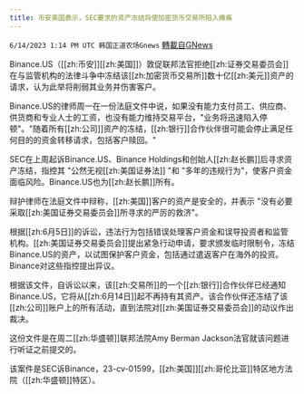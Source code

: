 ```yaml
---
title: 币安美国表示，SEC要求的资产冻结将使加密货币交易所陷入瘫痪
---
```

`6/14/2023 1:14 PM UTC 韩国正道农场Gnews` [轉載自GNews](https://gnews.org/articles/1382817)

 

Binance.US（[[zh:币安]][[zh:美国]]）敦促联邦法官拒绝[[zh:证券交易委员会]]在与监管机构的法律斗争中冻结该[[zh:加密货币交易所]]数十亿[[zh:美元]]资产的请求，认为此举将削弱其业务并伤害客户。

Binance.US的律师周一在一份法庭文件中说，如果没有能力支付员工、供应商、供货商和专业人士的工资，也没有能力维持交易平台，"业务将迅速陷入停顿"。"随着所有[[zh:公司]]资产的冻结，[[zh:银行]]合作伙伴很可能会停止满足任何目的的资金转移请求，包括客户赎回。"

  

SEC在上周起诉Binance.US、Binance Holdings和创始人[[zh:赵长鹏]]后寻求资产冻结，指控其 "公然无视[[zh:美国证券法]] "和 "多年的违规行为"，使客户资金面临风险。Binance.US也为[[zh:赵长鹏]]所有。

  

  

辩护律师在法庭文件中辩称，[[zh:美国]]客户的资产是安全的，并表示 "没有必要采取[[zh:美国证券交易委员会]]所寻求的严厉的救济"。

根据[[zh:6月5日]]的诉讼，违法行为包括错误处理客户资金和误导投资者和监管机构。[[zh:美国证券交易委员会]]提出紧急行动申请，要求颁发临时限制令，冻结Binance.US的资产，以试图保护客户资金，包括通过遣返客户在海外的投资。Binance对这些指控提出异议。

根据该文件，自诉讼以来，该[[zh:交易所]]的一个[[zh:银行]]合作伙伴已经通知Binance.US，它将从[[zh:6月14日]]起不再持有其资产。该合作伙伴还冻结了该[[zh:公司]]账户上的所有活动，直到法院对[[zh:美国证券交易委员会]]的动议作出裁决。

这份文件是在周二[[zh:华盛顿]]联邦法院Amy Berman Jackson法官就该问题进行听证之前提交的。

该案件是SEC诉Binance，23-cv-01599，[[zh:美国]][[zh:哥伦比亚]]特区地方法院（[[zh:华盛顿]]特区）。
